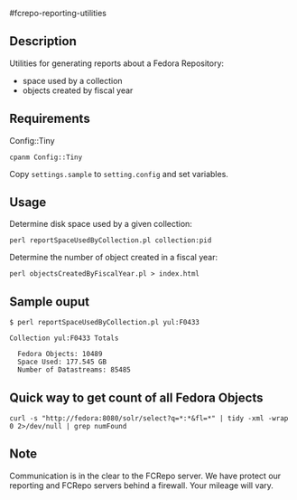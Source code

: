 #fcrepo-reporting-utilities

## Description

Utilities for generating reports about a Fedora Repository:

- space used by a collection
- objects created by fiscal year

## Requirements

Config::Tiny

`cpanm Config::Tiny`

Copy `settings.sample` to `setting.config` and set variables.

## Usage

Determine disk space used by a given collection:

`perl reportSpaceUsedByCollection.pl collection:pid`

Determine the number of object created in a fiscal year:

`perl objectsCreatedByFiscalYear.pl > index.html`

## Sample ouput

```
$ perl reportSpaceUsedByCollection.pl yul:F0433

Collection yul:F0433 Totals

  Fedora Objects: 10489
  Space Used: 177.545 GB
  Number of Datastreams: 85485
```

## Quick way to get count of all Fedora Objects 

`curl -s "http://fedora:8080/solr/select?q=*:*&fl=*" | tidy -xml -wrap 0 2>/dev/null | grep numFound`

## Note

Communication is in the clear to the FCRepo server. We have protect our reporting and FCRepo servers behind a firewall. Your mileage will vary.

